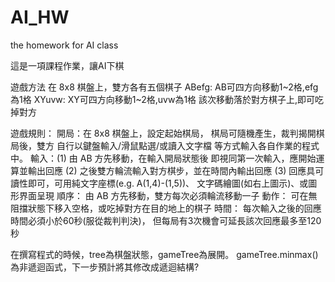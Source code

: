 # AI_HW
the homework for AI class

這是一項課程作業，讓AI下棋

遊戲方法 
在 8x8 棋盤上，雙方各有五個棋子
ABefg: AB可四方向移動1~2格,efg為1格
XYuvw: XY可四方向移動1~2格,uvw為1格
該次移動落於對方棋子上,即可吃掉對方


遊戲規則：
開局：在 8x8 棋盤上，設定起始棋局，
         棋局可隨機產生，裁判揭開棋局後，雙方
         自行以鍵盤輸入/滑鼠點選/或讀入文字檔
         等方式輸入各自作業的程式中。
輸入：(1) 由 AB 方先移動，在輸入開局狀態後
            即視同第一次輸入，應開始運算並輸出回應
         (2) 之後雙方輪流輸入對方棋步，並在時間內輸出回應
         (3) 回應具可讀性即可，可用純文字座標(e.g. A(1,4)-(1,5))、
             文字碼繪圖(如右上圖示)、或圖形界面呈現
順序： 由 AB 方先移動，雙方每次必須輪流移動一子
動作： 可在無阻擋狀態下移入空格，或吃掉對方在目的地上的棋子
時間： 每次輸入之後的回應時間必須小於60秒(服從裁判判決)，
          但每局有3次機會可延長該次回應最多至120秒


在撰寫程式的時候，tree為棋盤狀態，gameTree為展開。
gameTree.minmax()為非遞迴函式，下一步預計將其修改成遞迴結構?
